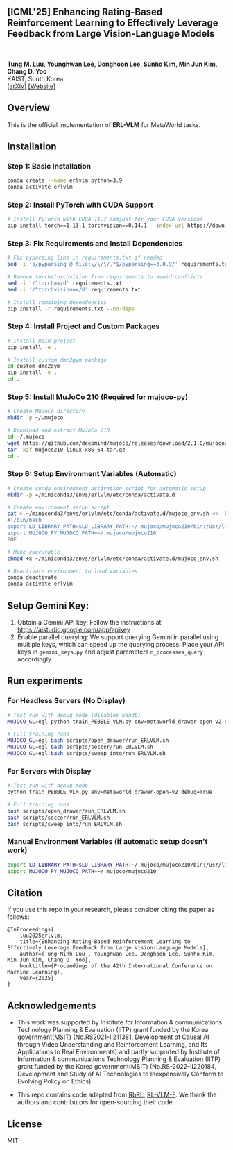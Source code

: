 <div><h2>[ICML'25] Enhancing Rating-Based Reinforcement Learning to Effectively Leverage Feedback from Large Vision-Language Models</h2></div>
<br>

**Tung M. Luu, Younghwan Lee, Donghoon Lee, Sunho Kim,
Min Jun Kim, Chang D. Yoo**
<br>
KAIST, South Korea
<br>
[[arXiv]](https://www.arxiv.org/abs/2506.12822) [[Website]](https://erlvlm2025.github.io/) 


## Overview
This is the official implementation of **ERL-VLM** for MetaWorld tasks.

## Installation

### Step 1: Basic Installation
```bash
conda create --name erlvlm python=3.9
conda activate erlvlm
```

### Step 2: Install PyTorch with CUDA Support
```bash
# Install PyTorch with CUDA 11.7 (adjust for your CUDA version)
pip install torch==1.13.1 torchvision==0.14.1 --index-url https://download.pytorch.org/whl/cu117
```

### Step 3: Fix Requirements and Install Dependencies
```bash
# Fix pyparsing line in requirements.txt if needed
sed -i 's/pyparsing @ file:\/\/\/.*$/pyparsing==3.0.9/' requirements.txt

# Remove torch/torchvision from requirements to avoid conflicts
sed -i '/^torch==/d' requirements.txt
sed -i '/^torchvision==/d' requirements.txt

# Install remaining dependencies
pip install -r requirements.txt --no-deps
```

### Step 4: Install Project and Custom Packages
```bash
# Install main project
pip install -e .

# Install custom dmc2gym package
cd custom_dmc2gym
pip install -e .
cd ..
```

### Step 5: Install MuJoCo 210 (Required for mujoco-py)
```bash
# Create MuJoCo directory
mkdir -p ~/.mujoco

# Download and extract MuJoCo 210
cd ~/.mujoco
wget https://github.com/deepmind/mujoco/releases/download/2.1.0/mujoco210-linux-x86_64.tar.gz
tar -xzf mujoco210-linux-x86_64.tar.gz
cd -
```

### Step 6: Setup Environment Variables (Automatic)
```bash
# Create conda environment activation script for automatic setup
mkdir -p ~/miniconda3/envs/erlvlm/etc/conda/activate.d

# Create environment setup script
cat > ~/miniconda3/envs/erlvlm/etc/conda/activate.d/mujoco_env.sh << 'EOF'
#!/bin/bash
export LD_LIBRARY_PATH=$LD_LIBRARY_PATH:~/.mujoco/mujoco210/bin:/usr/lib/nvidia
export MUJOCO_PY_MUJOCO_PATH=~/.mujoco/mujoco210
EOF

# Make executable
chmod +x ~/miniconda3/envs/erlvlm/etc/conda/activate.d/mujoco_env.sh

# Reactivate environment to load variables
conda deactivate
conda activate erlvlm
```

## Setup Gemini Key:
1. Obtain a Gemini API key: Follow the instructions at https://aistudio.google.com/app/apikey
2. Enable parallel querying: We support querying Gemini in parallel using multiple keys, which can speed up the querying process. Place your API keys in `gemini_keys.py` and adjust parameters `n_processes_query` accordingly.

## Run experiments

### For Headless Servers (No Display)
```bash
# Test run with debug mode (disables wandb)
MUJOCO_GL=egl python train_PEBBLE_VLM.py env=metaworld_drawer-open-v2 debug=True

# Full training runs
MUJOCO_GL=egl bash scripts/open_drawer/run_ERLVLM.sh
MUJOCO_GL=egl bash scripts/soccer/run_ERLVLM.sh  
MUJOCO_GL=egl bash scripts/sweep_into/run_ERLVLM.sh
```

### For Servers with Display
```bash
# Test run with debug mode
python train_PEBBLE_VLM.py env=metaworld_drawer-open-v2 debug=True

# Full training runs  
bash scripts/open_drawer/run_ERLVLM.sh
bash scripts/soccer/run_ERLVLM.sh
bash scripts/sweep_into/run_ERLVLM.sh
```

### Manual Environment Variables (if automatic setup doesn't work)
```bash
export LD_LIBRARY_PATH=$LD_LIBRARY_PATH:~/.mujoco/mujoco210/bin:/usr/lib/nvidia
export MUJOCO_PY_MUJOCO_PATH=~/.mujoco/mujoco210
```

## Citation
If you use this repo in your research, please consider citing the paper as follows:
```
@InProceedings{
    luu2025erlvlm,
    title={Enhancing Rating-Based Reinforcement Learning to Effectively Leverage Feedback from Large Vision-Language Models},
    author={Tung Minh Luu , Younghwan Lee, Donghoon Lee, Sunho Kim, Min Jun Kim, Chang D. Yoo},
    booktitle={Proceedings of the 42th International Conference on Machine Learning},
    year={2025}
}
```

## Acknowledgements
- This work was supported by Institute for Information & communications Technology Planning & Evaluation (IITP) grant funded by the Korea government(MSIT) (No.RS2021-II211381, Development of Causal AI through Video Understanding and Reinforcement Learning, and Its Applications to Real Environments) and partly supported by Institute of Information & communications Technology Planning & Evaluation (IITP) grant funded by the Korea government(MSIT) (No.RS-2022-II220184, Development and Study of AI Technologies to Inexpensively Conform to Evolving Policy on Ethics).

- This repo contains code adapted from [RbRL](https://github.com/Dev1nW/Rating-based-Reinforcement-Learning), 
[RL-VLM-F](https://github.com/yufeiwang63/RL-VLM-F). We thank the authors and contributors for open-sourcing their code.

## License

MIT
